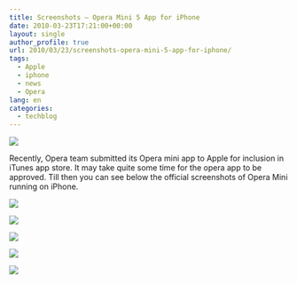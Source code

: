 ```yaml
---
title: Screenshots – Opera Mini 5 App for iPhone
date: 2010-03-23T17:21:00+00:00
layout: single
author_profile: true
url: 2010/03/23/screenshots-opera-mini-5-app-for-iphone/
tags:
  - Apple
  - iphone
  - news
  - Opera
lang: en
categories: 
  - techblog
---
```

[![](http://4.bp.blogspot.com/_vaUVXcmC3OI/S6jwuWIf7FI/AAAAAAAABYY/VZ8gKxNJLww/s1600/57-white.png)](http://4.bp.blogspot.com/_vaUVXcmC3OI/S6jwuWIf7FI/AAAAAAAABYY/VZ8gKxNJLww/s1600-h/57-white.png)

Recently, Opera team submitted its Opera mini app to Apple for inclusion in iTunes app store. It may take quite some time for the opera app to be approved. Till then you can see below the official screenshots of Opera Mini running on iPhone.

[![](http://4.bp.blogspot.com/_vaUVXcmC3OI/S6jxE57vA_I/AAAAAAAABYc/ky671HZ_zdA/s400/01-Speed-Dial.png)](http://4.bp.blogspot.com/_vaUVXcmC3OI/S6jxE57vA_I/AAAAAAAABYc/ky671HZ_zdA/s1600-h/01-Speed-Dial.png)

[![](http://1.bp.blogspot.com/_vaUVXcmC3OI/S6jxFIGkJJI/AAAAAAAABYg/hSZw53JDoVE/s400/02-Tabs-NYT.png)](http://1.bp.blogspot.com/_vaUVXcmC3OI/S6jxFIGkJJI/AAAAAAAABYg/hSZw53JDoVE/s1600-h/02-Tabs-NYT.png)

[![](http://4.bp.blogspot.com/_vaUVXcmC3OI/S6jxFaMtZjI/AAAAAAAABYk/B15_ZfcQxPo/s400/03-Context-menu-NYT.png)](http://4.bp.blogspot.com/_vaUVXcmC3OI/S6jxFaMtZjI/AAAAAAAABYk/B15_ZfcQxPo/s1600-h/03-Context-menu-NYT.png)

[![](http://3.bp.blogspot.com/_vaUVXcmC3OI/S6jxFlrbXrI/AAAAAAAABYo/DWeuKySCmy8/s400/04-Tools-NYT.png)](http://3.bp.blogspot.com/_vaUVXcmC3OI/S6jxFlrbXrI/AAAAAAAABYo/DWeuKySCmy8/s1600-h/04-Tools-NYT.png)

[![](http://3.bp.blogspot.com/_vaUVXcmC3OI/S6jxF10tiAI/AAAAAAAABYs/xDlkYudlC_M/s400/05-Settings.png)](http://3.bp.blogspot.com/_vaUVXcmC3OI/S6jxF10tiAI/AAAAAAAABYs/xDlkYudlC_M/s1600-h/05-Settings.png)